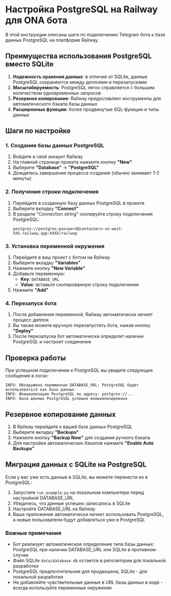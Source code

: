 # Настройка PostgreSQL на Railway для ONA бота

В этой инструкции описаны шаги по подключению Telegram бота к базе данных PostgreSQL на платформе Railway.

## Преимущества использования PostgreSQL вместо SQLite

1. **Надежность хранения данных**: в отличие от SQLite, данные PostgreSQL сохраняются между деплоями и перезапусками
2. **Масштабируемость**: PostgreSQL легко справляется с большим количеством одновременных запросов
3. **Резервное копирование**: Railway предоставляет инструменты для автоматического бэкапа базы данных
4. **Расширенные функции**: более продвинутые SQL-функции и типы данных

## Шаги по настройке

### 1. Создание базы данных PostgreSQL

1. Войдите в свой аккаунт Railway
2. На главной странице проекта нажмите кнопку **"New"**
3. Выберите **"Database"** → **"PostgreSQL"**
4. Дождитесь завершения процесса создания (обычно занимает 1-2 минуты)

### 2. Получение строки подключения

1. Перейдите в созданную базу данных PostgreSQL в проекте
2. Выберите вкладку **"Connect"**
3. В разделе "Connection string" скопируйте строку подключения PostgreSQL:
   ```
   postgres://postgres:password@containers-us-west-XXX.railway.app:XXXX/railway
   ```

### 3. Установка переменной окружения

1. Перейдите в ваш проект с ботом на Railway
2. Выберите вкладку **"Variables"**
3. Нажмите кнопку **"New Variable"**
4. Добавьте переменную:
   - **Key**: `DATABASE_URL`
   - **Value**: вставьте скопированную строку подключения
5. Нажмите **"Add"**

### 4. Перезапуск бота

1. После добавления переменной, Railway автоматически начнет процесс деплоя
2. Вы также можете вручную перезапустить бота, нажав кнопку **"Deploy"**
3. После перезапуска бот автоматически определит наличие PostgreSQL и настроит соединение

## Проверка работы

При успешном подключении к PostgreSQL вы увидите следующие сообщения в логах:

```
INFO: Обнаружена переменная DATABASE_URL: PostgreSQL будет использоваться как база данных
INFO: Инициализация PostgreSQL по адресу: postgres://...
INFO: База данных PostgreSQL успешно инициализирована
```

## Резервное копирование данных

1. В Railway перейдите к вашей базе данных PostgreSQL
2. Выберите вкладку **"Backups"**
3. Нажмите кнопку **"Backup Now"** для создания ручного бэкапа
4. Для настройки автоматических бэкапов нажмите **"Enable Auto Backups"**

## Миграция данных с SQLite на PostgreSQL

Если у вас уже есть данные в SQLite, вы можете перенести их в PostgreSQL:

1. Запустите `run_example.py` на локальном компьютере перед настройкой DATABASE_URL
2. Убедитесь, что данные успешно записались в SQLite
3. Настройте DATABASE_URL на Railway
4. Ваше приложение автоматически начнет использовать PostgreSQL, а новые пользователи будут добавляться уже в PostgreSQL

### Важные примечания

- Бот реализует автоматическое определение типа базы данных: PostgreSQL при наличии DATABASE_URL или SQLite в противном случае
- Файл SQLite `data/database.db` остается в репозитории для локальной разработки
- PostgreSQL предпочтительнее для продакшена, SQLite - для локальной разработки
- Не добавляйте чувствительные данные в URL базы данных в коде - всегда используйте переменные окружения 